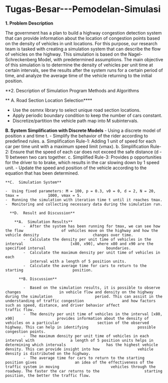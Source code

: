 # Tugas-Besar---Pemodelan-Simulasi

**1. Problem Description**
   
   The government has a plan to build a highway congestion detection system that can provide information about the location of congestion points based on the density of vehicles in unit locations. For this purpose, our research team is tasked with creating a simulation system that can describe the flow of vehicles on the highway. This simulation is based on the Nagel-Schreckenberg Model, with predetermined assumptions. The main objective of this simulation is to determine the density of vehicles per unit time at certain intervals, see the results after the system runs for a certain period of time, and analyze the average time of the vehicle returning to the initial position.

**2. Description of Simulation Program Methods and Algorithms
   
  ** A. Road Section Location Selection****

   -  Use the osmnx library to select unique road section locations.
   -  Apply periodic boundary condition to keep the number of cars constant.
   -  Discretize/partition the vehicle path map into M subintervals.

  **B.  System Simplification with Discrete Models**
    -  Using a discrete model of position x and time t.
    -  Simplify the behavior of the rider according to predefined rules.
      a.  Simplification Rule-1: Adding 1 unit of speed for each car per time unit           with a maximum speed limit (vmax).
      b.  Simplification Rule-2: Ensure that the speed of each car does not exceed
          the safe distance (d - 1) between two cars together.
      c.  Simplified Rule-3: Provides p opportunities for the driver to
          to brake, which results in the car slowing down by 1
          speed unit.
      -  Update the speed and position of the vehicle according to the equation
        that has been determined.

    **C.  Simulation System**
    
    -  Using fixed parameters: M = 100, p = 0.3, v0 = 0, d = 2, N = 20, tmax =             1000, vmax = 5.
    -  Running the simulation with iteration time t until it reaches tmax.
    -  Monitoring and collecting necessary data during the simulation run.

      **D.  Result and Discussion**

        **A.  Simulation Results**
            -  After the system has been running for tmax, we can see how the flow                 of vehicles move on the highway and how the vehicle density                        changes over time.
            -  Calculate the density per unit time of vehicles in the interval                     [x80, x90], where x80 and x90 are the specified interval                           boundaries.
            -  Calculate the maximum density per unit time of vehicles in each
               interval with a length of 5 position units.
            -  Calculate the average time for cars to return to the starting                      position.

          **B. Discussion**
          
            -  Based on the simulation results, it is possible to observe changes                 in vehicle flow and density on the highway during the simulation                   period. This can assist in the understanding of traffic congestion                 and how factors such as speed, distance, and driver behavior affect                traffic flow.
            -  The density per unit time of vehicles in the interval [x80, x90]                   provides information about the density of vehicles on a particular                 section of the observed highway. This can help in identifying                      possible congestion points.
            -  The maximum density per unit time of vehicles in each interval with                a length of 5 position units helps in determining which intervals                  has the highest vehicle density. This can provide insight into how                 vehicle density is distributed on the highway.
            -  The average time for cars to return to the starting position gives                 an idea of the effectiveness of the traffic system in moving                       vehicles through the roadway. The faster the car returns to the                    starting position, the better the traffic flow.

     
